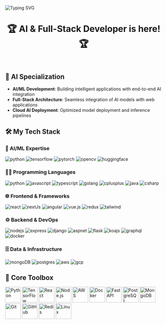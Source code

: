 <div align="center" style="display: inline-block;">
  <img src="https://readme-typing-svg.herokuapp.com?font=Pacifico&color=%ffffff&size=64&center=true&vCenter=true&width=1600&height=140&lines=Welcome+to+my+profile!" alt="Typing SVG" style="display: inline-block;">
</div> 

# <div align="center">🏆 AI & Full-Stack Developer is here! 🏆</div>
<br/>

## 🧠 AI Specialization
- **AI/ML Development**: Building intelligent applications with end-to-end AI integration
- **Full-Stack Architecture**: Seamless integration of AI models with web applications
- **Cloud AI Deployment**: Optimized model deployment and inference pipelines

## 🛠️ My Tech Stack

### 🤖 AI/ML Expertise
<p>
    <img alt="python" src="https://img.shields.io/badge/Python-3776AB?style=for-the-badge&logo=python&logoColor=white">
    <img alt="tensorflow" src="https://img.shields.io/badge/TensorFlow-FF6F00?style=for-the-badge&logo=tensorflow&logoColor=white">
    <img alt="pytorch" src="https://img.shields.io/badge/PyTorch-EE4C2C?style=for-the-badge&logo=pytorch&logoColor=white">
    <img alt="opencv" src="https://img.shields.io/badge/OpenCV-5C3EE8?style=for-the-badge&logo=opencv&logoColor=white">
    <img alt="huggingface" src="https://img.shields.io/badge/Hugging%20Face-FFD21E?style=for-the-badge&logo=huggingface&logoColor=black">
</p>

### 👨‍💻 Programming Languages
<p>
    <img alt="python" src="https://img.shields.io/badge/Python-3776AB?style=for-the-badge&logo=python&logoColor=white">
    <img alt="javascript" src="https://img.shields.io/badge/JavaScript-323330?style=for-the-badge&logo=javascript&logoColor=F7DF1E">
    <img alt="typescript" src="https://img.shields.io/badge/TypeScript-007ACC?style=for-the-badge&logo=typescript&logoColor=white">
    <img alt="golang" src="https://img.shields.io/badge/Go-00ADD8?style=for-the-badge&logo=go&logoColor=white">
    <img alt="cplusplus" src="https://img.shields.io/badge/C%2B%2B-00599C?style=for-the-badge&logo=c%2B%2B&logoColor=white">
    <img alt="java" src="https://img.shields.io/badge/Java-ED8B00?style=for-the-badge&logo=openjdk&logoColor=white">
    <img alt="csharp" src="https://img.shields.io/badge/C%23-239120?style=for-the-badge&logo=c-sharp&logoColor=white">
</p>

### 🌐 Frontend & Frameworks
<p>
    <img alt="react" src="https://img.shields.io/badge/React-20232A?style=for-the-badge&logo=react&logoColor=61DAFB">
    <img alt="nextJs" src="https://img.shields.io/badge/next.js-000000?style=for-the-badge&logo=nextdotjs&logoColor=white">
    <img alt="angular" src="https://img.shields.io/badge/Angular-DD0031?style=for-the-badge&logo=angular&logoColor=white">
    <img alt="vue.js" src="https://img.shields.io/badge/Vue.js-35495E?style=for-the-badge&logo=vuedotjs&logoColor=4FC08D">
    <img alt="redux" src="https://img.shields.io/badge/Redux-593D88?style=for-the-badge&logo=redux&logoColor=white">
    <img alt="tailwind" src="https://img.shields.io/badge/Tailwind_CSS-38B2AC?style=for-the-badge&logo=tailwind-css&logoColor=white">
</p>

### ⚙️ Backend & DevOps
<p>
    <img alt="nodejs" src="https://img.shields.io/badge/Node.js-339933?style=for-the-badge&logo=nodedotjs&logoColor=white">
    <img alt="express" src="https://img.shields.io/badge/Express.js-000000?style=for-the-badge&logo=express&logoColor=white">
    <img alt="django" src="https://img.shields.io/badge/Django-092E20?style=for-the-badge&logo=django&logoColor=white">
    <img alt="aspnet" src="https://img.shields.io/badge/.NET-512BD4?style=for-the-badge&logo=dotnet&logoColor=white">
    <img alt="flask" src="https://img.shields.io/badge/Flask-000000?style=for-the-badge&logo=flask&logoColor=white">
    <img alt="koajs" src="https://img.shields.io/badge/Koa.js-33333D?style=for-the-badge&logo=koa&logoColor=white">
    <img alt="graphql" src="https://img.shields.io/badge/GraphQl-E10098?style=for-the-badge&logo=graphql&logoColor=white">
    <img alt="docker" src="https://img.shields.io/badge/Docker-2496ED?style=for-the-badge&logo=docker&logoColor=white">
</p>

### 🗄️ Data & Infrastructure
<p>
    <img alt="mongoDB" src="https://img.shields.io/badge/MongoDB-4EA94B?style=for-the-badge&logo=mongodb&logoColor=white">
    <img alt="postgres" src="https://img.shields.io/badge/PostgreSQL-316192?style=for-the-badge&logo=postgresql&logoColor=white">
    <img alt="aws" src="https://img.shields.io/badge/AWS-232F3E?style=for-the-badge&logo=amazon-aws&logoColor=white">
    <img alt="gcp" src="https://img.shields.io/badge/Google_Cloud-4285F4?style=for-the-badge&logo=google-cloud&logoColor=white">
</p>

## 🧰 Core Toolbox
<p> 
    <img src="https://cdn.worldvectorlogo.com/logos/python-5.svg" alt="Python" width="50" height="50"/> 
    <img src="https://cdn.worldvectorlogo.com/logos/tensorflow-2.svg" alt="TensorFlow" width="50" height="50"/> 
    <img src="https://cdn.worldvectorlogo.com/logos/react-2.svg" alt="React" width="50" height="50"/> 
    <img src="https://cdn.worldvectorlogo.com/logos/nodejs-icon.svg" alt="Node.js" width="50" height="50"/> 
    <img src="https://cdn.worldvectorlogo.com/logos/aws-2.svg" alt="AWS" width="50" height="50"/> 
    <img src="https://cdn.worldvectorlogo.com/logos/docker.svg" alt="Docker" width="50" height="50"/> 
    <img src="https://cdn.worldvectorlogo.com/logos/fastapi.svg" alt="FastAPI" width="50" height="50"/> 
    <img src="https://cdn.worldvectorlogo.com/logos/postgresql.svg" alt="PostgreSQL" width="50" height="50"/> 
    <img src="https://cdn.worldvectorlogo.com/logos/mongodb-icon-1.svg" alt="MongoDB" width="50" height="50"/> 
    <img src="https://cdn.worldvectorlogo.com/logos/git-icon.svg" alt="Git" width="50" height="50"/> 
    <img src="https://cdn.worldvectorlogo.com/logos/github-icon-1.svg" alt="GitHub" width="50" height="50"/> 
    <img src="https://cdn.worldvectorlogo.com/logos/redis.svg" alt="Redis" width="50" height="50"/> 
    <img src="https://cdn.worldvectorlogo.com/logos/linux-tux.svg" alt="Linux" width="50" height="50"/> 
</p>

